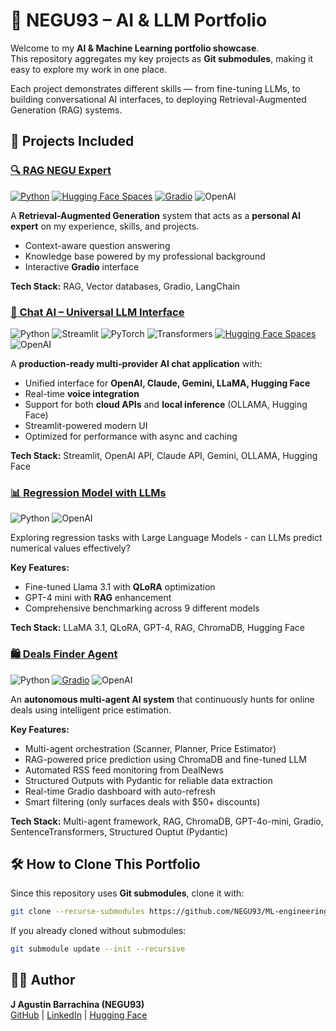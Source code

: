 # 🚀 NEGU93 – AI & LLM Portfolio

Welcome to my **AI & Machine Learning portfolio showcase**.  
This repository aggregates my key projects as **Git submodules**, making it easy to explore my work in one place.

Each project demonstrates different skills — from fine-tuning LLMs, to building conversational AI interfaces, to deploying Retrieval-Augmented Generation (RAG) systems.

## 📂 Projects Included

### [🔍 RAG NEGU Expert](https://github.com/NEGU93/rag-negu-expert)

[![Python](https://img.shields.io/badge/Python-3.8+-blue.svg)](https://www.python.org/downloads/)
[![Hugging Face Spaces](https://img.shields.io/badge/🤗%20Hugging%20Face-Spaces-blue)](https://huggingface.co/spaces/NEGU93/rag-negu-expert)
[![Gradio](https://img.shields.io/badge/Gradio-5.34.2-orange)](https://gradio.app/)
![OpenAI](https://img.shields.io/badge/OpenAI-GPT--4o--mini-green.svg)

A **Retrieval-Augmented Generation** system that acts as a **personal AI expert** on my experience, skills, and projects.

- Context-aware question answering
- Knowledge base powered by my professional background
- Interactive **Gradio** interface

**Tech Stack:** RAG, Vector databases, Gradio, LangChain

### [🤖 Chat AI – Universal LLM Interface](https://github.com/NEGU93/chat_ai)

![Python](https://img.shields.io/badge/python-3.8+-blue.svg)
![Streamlit](https://img.shields.io/badge/streamlit-1.28+-red.svg)
![PyTorch](https://img.shields.io/badge/PyTorch-2.0+-orange.svg)
![Transformers](https://img.shields.io/badge/🤗_Transformers-4.30+-yellow.svg)
[![Hugging Face Spaces](https://img.shields.io/badge/HuggingFace-Spaces-blue?logo=huggingface)](https://huggingface.co/spaces/NEGU93/chat_ai)
![OpenAI](https://img.shields.io/badge/OpenAI-GPT--4o--mini-green.svg)

A **production-ready multi-provider AI chat application** with:
- Unified interface for **OpenAI, Claude, Gemini, LLaMA, Hugging Face**
- Real-time **voice integration**
- Support for both **cloud APIs** and **local inference** (OLLAMA, Hugging Face)
- Streamlit-powered modern UI
- Optimized for performance with async and caching

**Tech Stack:** Streamlit, OpenAI API, Claude API, Gemini, OLLAMA, Hugging Face

### [📊 Regression Model with LLMs](https://github.com/NEGU93/llm_regression)

![Python](https://img.shields.io/badge/python-3.8+-blue.svg)
![OpenAI](https://img.shields.io/badge/OpenAI-GPT--4o--mini-green.svg)

Exploring regression tasks with Large Language Models - can LLMs predict numerical values effectively?

**Key Features:**
- Fine-tuned Llama 3.1 with **QLoRA** optimization
- GPT-4 mini with **RAG** enhancement
- Comprehensive benchmarking across 9 different models

**Tech Stack:** LLaMA 3.1, QLoRA, GPT-4, RAG, ChromaDB, Hugging Face

### [🛍️ Deals Finder Agent](https://github.com/NEGU93/deals_finder_agent)

![Python](https://img.shields.io/badge/python-3.8+-blue.svg)
[![Gradio](https://img.shields.io/badge/Gradio-5.34.2-orange)](https://gradio.app/)
![OpenAI](https://img.shields.io/badge/OpenAI-GPT--4o--mini-green.svg)

An **autonomous multi-agent AI system** that continuously hunts for online deals using intelligent price estimation.

**Key Features:**
- Multi-agent orchestration (Scanner, Planner, Price Estimator)
- RAG-powered price prediction using ChromaDB and fine-tuned LLM
- Automated RSS feed monitoring from DealNews
- Structured Outputs with Pydantic for reliable data extraction
- Real-time Gradio dashboard with auto-refresh
- Smart filtering (only surfaces deals with $50+ discounts)

**Tech Stack:** Multi-agent framework, RAG, ChromaDB, GPT-4o-mini, Gradio, SentenceTransformers, Structured Ouptut (Pydantic)

## 🛠️ How to Clone This Portfolio

Since this repository uses **Git submodules**, clone it with:

```bash
git clone --recurse-submodules https://github.com/NEGU93/ML-engineering.git
```

If you already cloned without submodules:

```bash
git submodule update --init --recursive
```

## 👨‍💻 Author
**J Agustin Barrachina (NEGU93)**  
[GitHub](https://github.com/NEGU93) | [LinkedIn](https://www.linkedin.com/in/jose-agustin-barrachina/) | [Hugging Face](https://huggingface.co/NEGU93)







